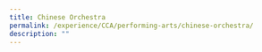 ```yaml
---
title: Chinese Orchestra
permalink: /experience/CCA/performing-arts/chinese-orchestra/
description: ""
---
```

